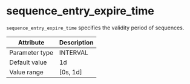 # sequence_entry_expire_time

`sequence_entry_expire_time` specifies the validity period of sequences.

| Attribute | Description |
|----------|---------|
| Parameter type | INTERVAL |
| Default value | 1d |
| Value range | [0s, 1d] |
